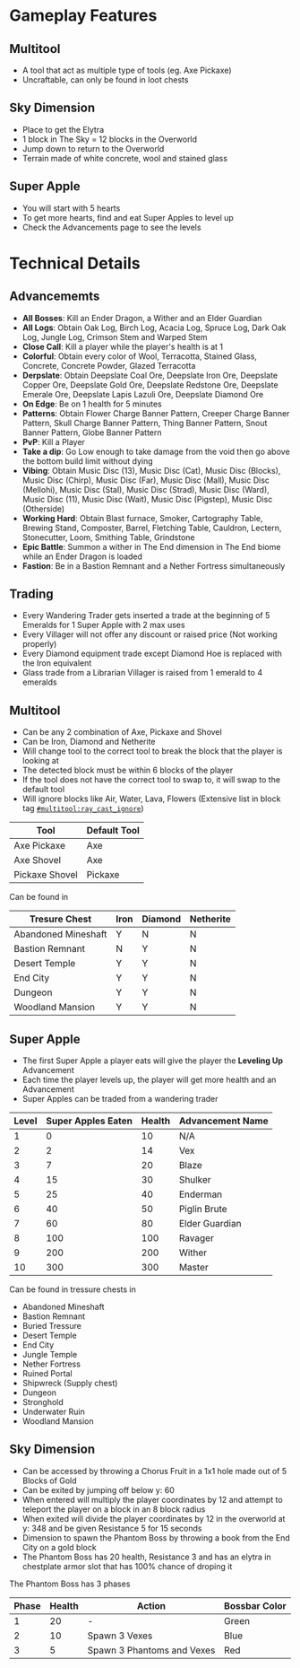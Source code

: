 # Gameplay Features

## Multitool

-   A tool that act as multiple type of tools (eg. Axe Pickaxe)
-   Uncraftable, can only be found in loot chests

## Sky Dimension

-   Place to get the Elytra
-   1 block in The Sky = 12 blocks in the Overworld
-   Jump down to return to the Overworld
-   Terrain made of white concrete, wool and stained glass

## Super Apple

-   You will start with 5 hearts
-   To get more hearts, find and eat Super Apples to level up
-   Check the Advancements page to see the levels

# Technical Details

## Advancememts

-   **All Bosses**: Kill an Ender Dragon, a Wither and an Elder Guardian
-   **All Logs**: Obtain Oak Log, Birch Log, Acacia Log, Spruce Log, Dark Oak Log, Jungle Log, Crimson Stem and Warped Stem
-   **Close Call**: Kill a player while the player's health is at 1
-   **Colorful**: Obtain every color of Wool, Terracotta, Stained Glass, Concrete, Concrete Powder, Glazed Terracotta
-   **Derpslate**: Obtain Deepslate Coal Ore, Deepslate Iron Ore, Deepslate Copper Ore, Deepslate Gold Ore, Deepslate Redstone Ore, Deepslate Emerale Ore, Deepslate Lapis Lazuli Ore, Deepslate Diamond Ore
-   **On Edge**: Be on 1 health for 5 minutes
-   **Patterns**: Obtain Flower Charge Banner Pattern, Creeper Charge Banner Pattern, Skull Charge Banner Pattern, Thing Banner Pattern, Snout Banner Pattern, Globe Banner Pattern
-   **PvP**: Kill a Player
-   **Take a dip**: Go Low enough to take damage from the void then go above the bottom build limit without dying
-   **Vibing**: Obtain Music Disc (13), Music Disc (Cat), Music Disc (Blocks), Music Disc (Chirp), Music Disc (Far), Music Disc (Mall), Music Disc (Mellohi), Music Disc (Stal), Music Disc (Strad), Music Disc (Ward), Music Disc (11), Music Disc (Wait), Music Disc (Pigstep), Music Disc (Otherside)
-   **Working Hard**: Obtain Blast furnace, Smoker, Cartography Table, Brewing Stand, Composter, Barrel, Fletching Table, Cauldron, Lectern, Stonecutter, Loom, Smithing Table, Grindstone
-   **Epic Battle**: Summon a wither in The End dimension in The End biome while an Ender Dragon is loaded
-   **Fastion**: Be in a Bastion Remnant and a Nether Fortress simultaneously

## Trading

-   Every Wandering Trader gets inserted a trade at the beginning of 5 Emeralds for 1 Super Apple with 2 max uses
-   Every Villager will not offer any discount or raised price (Not working properly)
-   Every Diamond equipment trade except Diamond Hoe is replaced with the Iron equivalent
-   Glass trade from a Librarian Villager is raised from 1 emerald to 4 emeralds

## Multitool

-   Can be any 2 combination of Axe, Pickaxe and Shovel
-   Can be Iron, Diamond and Netherite
-   Will change tool to the correct tool to break the block that the player is looking at
-   The detected block must be within 6 blocks of the player
-   If the tool does not have the correct tool to swap to, it will swap to the default tool
-   Will ignore blocks like Air, Water, Lava, Flowers (Extensive list in block tag [`#multitool:ray_cast_ignore`](./data/multitool/tags/blocks/ray_cast_ignore.json))

| Tool           | Default Tool |
| -------------- | ------------ |
| Axe Pickaxe    | Axe          |
| Axe Shovel     | Axe          |
| Pickaxe Shovel | Pickaxe      |

Can be found in

| Tresure Chest       | Iron | Diamond | Netherite |
| ------------------- | ---- | ------- | --------- |
| Abandoned Mineshaft | Y    | N       | N         |
| Bastion Remnant     | N    | Y       | N         |
| Desert Temple       | Y    | Y       | N         |
| End City            | Y    | Y       | N         |
| Dungeon             | Y    | Y       | N         |
| Woodland Mansion    | Y    | Y       | N         |

## Super Apple

-   The first Super Apple a player eats will give the player the **Leveling Up** Advancement
-   Each time the player levels up, the player will get more health and an Advancement
-   Super Apples can be traded from a wandering trader

| Level | Super Apples Eaten | Health | Advancement Name |
| ----- | ------------------ | ------ | ---------------- |
| 1     | 0                  | 10     | N/A              |
| 2     | 2                  | 14     | Vex              |
| 3     | 7                  | 20     | Blaze            |
| 4     | 15                 | 30     | Shulker          |
| 5     | 25                 | 40     | Enderman         |
| 6     | 40                 | 50     | Piglin Brute     |
| 7     | 60                 | 80     | Elder Guardian   |
| 8     | 100                | 100    | Ravager          |
| 9     | 200                | 200    | Wither           |
| 10    | 300                | 300    | Master           |

Can be found in tressure chests in

-   Abandoned Mineshaft
-   Bastion Remnant
-   Buried Tressure
-   Desert Temple
-   End City
-   Jungle Temple
-   Nether Fortress
-   Ruined Portal
-   Shipwreck (Supply chest)
-   Dungeon
-   Stronghold
-   Underwater Ruin
-   Woodland Mansion

## Sky Dimension

-   Can be accessed by throwing a Chorus Fruit in a 1x1 hole made out of 5 Blocks of Gold
-   Can be exited by jumping off below y: 60
-   When entered will multiply the player coordinates by 12 and attempt to teleport the player on a block in an 8 block radius
-   When exited will divide the player coordinates by 12 in the overworld at y: 348 and be given Resistance 5 for 15 seconds
-   Dimension to spawn the Phantom Boss by throwing a book from the End City on a gold block
-   The Phantom Boss has 20 health, Resistance 3 and has an elytra in chestplate armor slot that has 100% chance of droping it

The Phantom Boss has 3 phases

| Phase | Health | Action                     | Bossbar Color |
| ----- | ------ | -------------------------- | ------------- |
| 1     | 20     | -                          | Green         |
| 2     | 10     | Spawn 3 Vexes              | Blue          |
| 3     | 5      | Spawn 3 Phantoms and Vexes | Red           |
